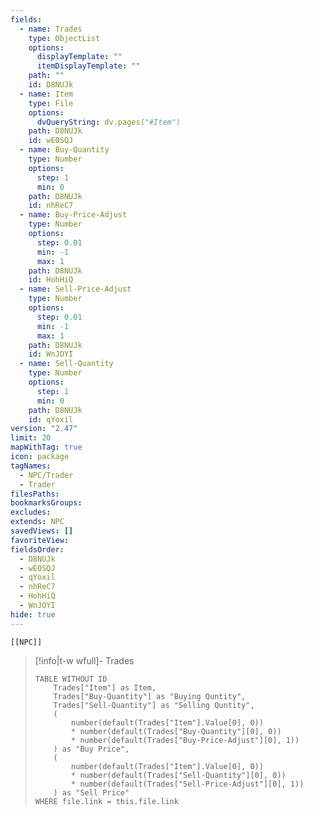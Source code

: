 ```yaml
---
fields:
  - name: Trades
    type: ObjectList
    options:
      displayTemplate: ""
      itemDisplayTemplate: ""
    path: ""
    id: D8NUJk
  - name: Item
    type: File
    options:
      dvQueryString: dv.pages("#Item")
    path: D8NUJk
    id: wE0SQJ
  - name: Buy-Quantity
    type: Number
    options:
      step: 1
      min: 0
    path: D8NUJk
    id: nhReC7
  - name: Buy-Price-Adjust
    type: Number
    options:
      step: 0.01
      min: -1
      max: 1
    path: D8NUJk
    id: HohHiQ
  - name: Sell-Price-Adjust
    type: Number
    options:
      step: 0.01
      min: -1
      max: 1
    path: D8NUJk
    id: WnJOYI
  - name: Sell-Quantity
    type: Number
    options:
      step: 1
      min: 0
    path: D8NUJk
    id: qYoxil
version: "2.47"
limit: 20
mapWithTag: true
icon: package
tagNames:
  - NPC/Trader
  - Trader
filesPaths: 
bookmarksGroups: 
excludes: 
extends: NPC
savedViews: []
favoriteView: 
fieldsOrder:
  - D8NUJk
  - wE0SQJ
  - qYoxil
  - nhReC7
  - HohHiQ
  - WnJOYI
hide: true
---
```


```meta-bind-embed
[[NPC]]
```

> [!info|t-w wfull]- Trades
> ```dataview
> TABLE WITHOUT ID
>     Trades["Item"] as Item, 
>     Trades["Buy-Quantity"] as "Buying Quntity", 
>     Trades["Sell-Quantity"] as "Selling Quntity",
>     (
>         number(default(Trades["Item"].Value[0], 0))
>         * number(default(Trades["Buy-Quantity"][0], 0))
>         * number(default(Trades["Buy-Price-Adjust"][0], 1))
>     ) as "Buy Price",
>     (
>         number(default(Trades["Item"].Value[0], 0))
>         * number(default(Trades["Sell-Quantity"][0], 0))
>         * number(default(Trades["Sell-Price-Adjust"][0], 1))
>     ) as "Sell Price"
> WHERE file.link = this.file.link
> ```
